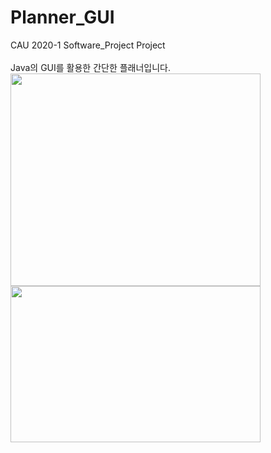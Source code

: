<h1>Planner_GUI</h1>
CAU 2020-1  Software_Project Project<br><br>
Java의 GUI를 활용한 간단한 플래너입니다.<br>
<img src=https://github.com/DooHongKm/Planner_GUI/assets/127850414/b65fffc4-4e90-45c6-bba2-268a6a205798 width=400 height=340><br>
<img src=https://github.com/DooHongKm/Planner_GUI/assets/127850414/0b3cc780-9324-4d0e-994c-39a0ec79d383 width=400 height=250>

